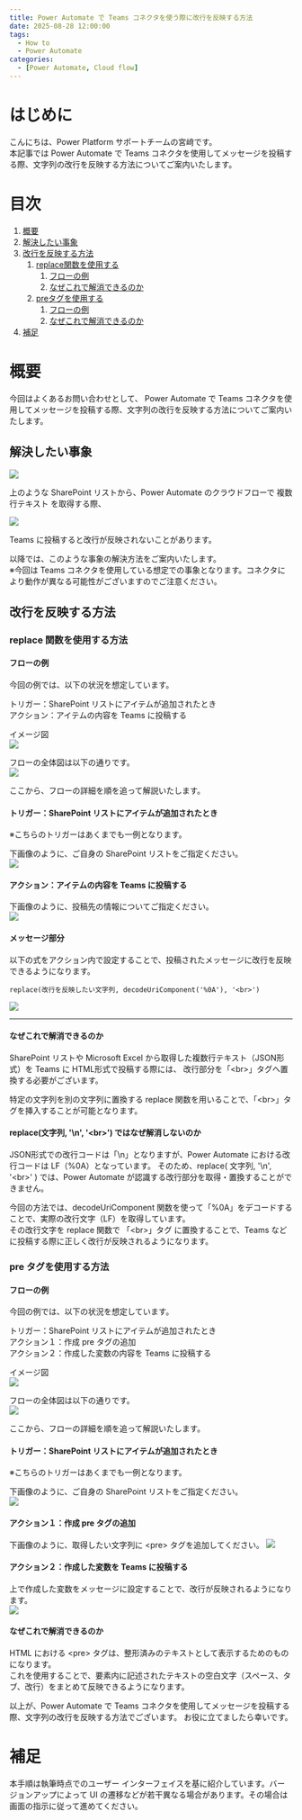 ```yaml
---
title: Power Automate で Teams コネクタを使う際に改行を反映する方法
date: 2025-08-28 12:00:00
tags:
  - How to
  - Power Automate
categories:
  - [Power Automate, Cloud flow]
---
```


# はじめに

こんにちは、Power Platform サポートチームの宮﨑です。  
本記事では Power Automate で Teams コネクタを使用してメッセージを投稿する際、文字列の改行を反映する方法についてご案内いたします。


<!-- more -->
# 目次
1. [概要](#anchor-intro)
1. [解決したい事象](#anchor-line-break-issue)
1. [改行を反映する方法](#anchor-line-break)
   1. [replace関数を使用する](#anchor-line-break-replace)
      1. [フローの例](#anchor-line-break-replace-flow)
      1. [なぜこれで解消できるのか](#anchor-line-break-replace-reason)
   1. [preタグを使用する](#anchor-line-break-pre)
      1. [フローの例](#anchor-line-break-pre-flow)
      1. [なぜこれで解消できるのか](#anchor-line-break-pre-reason)
1. [補足](#補足)

<a id='anchor-intro'></a>

# 概要
今回はよくあるお問い合わせとして、 Power Automate で Teams コネクタを使用してメッセージを投稿する際、文字列の改行を反映する方法についてご案内いたします。

<a id='anchor-line-break-issue'></a>

## 解決したい事象
![](cloudflow-specialcharacters/line-break/list.png)

上のような SharePoint リストから、Power Automate のクラウドフローで 複数行テキスト を取得する際、

![](cloudflow-specialcharacters/line-break/notify-failure.png)

Teams に投稿すると改行が反映されないことがあります。

以降では、このような事象の解決方法をご案内いたします。  
※今回は Teams コネクタを使用している想定での事象となります。コネクタにより動作が異なる可能性がございますのでご注意ください。

<a id='anchor-line-break'></a>

## 改行を反映する方法

<a id='anchor-line-break-replace'></a>

### replace 関数を使用する方法

<a id='anchor-line-break-replace-flow'></a>

#### フローの例
今回の例では、以下の状況を想定しています。

トリガー：SharePoint リストにアイテムが追加されたとき  
アクション：アイテムの内容を Teams に投稿する

イメージ図  
![](cloudflow-specialcharacters/line-break/flow-image.png)

フローの全体図は以下の通りです。  
![](cloudflow-specialcharacters/line-break/replace/replace-flow-outline.png)

ここから、フローの詳細を順を追って解説いたします。

#### トリガー：SharePoint リストにアイテムが追加されたとき  
※こちらのトリガーはあくまでも一例となります。

下画像のように、ご自身の SharePoint リストをご指定ください。<br>
![](cloudflow-specialcharacters/line-break/sharepoint.png)


#### アクション：アイテムの内容を Teams に投稿する

下画像のように、投稿先の情報についてご指定ください。<br>
![](cloudflow-specialcharacters/line-break/replace/teams.png)

#### メッセージ部分

以下の式をアクション内で設定することで、投稿されたメッセージに改行を反映できるようになります。

```
replace(改行を反映したい文字列, decodeUriComponent('%0A'), '<br>')
```

![](cloudflow-specialcharacters/line-break/replace/message.png)

---

<a id='anchor-line-break-replace-reason'></a>

#### なぜこれで解消できるのか
SharePoint リストや Microsoft Excel から取得した複数行テキスト（JSON形式）を Teams に HTML形式で投稿する際には、
改行部分を「&lt;br&gt;」タグへ置換する必要がございます。

特定の文字列を別の文字列に置換する replace 関数を用いることで、「&lt;br&gt;」タグを挿入することが可能となります。

#### replace(文字列, '\n', '&lt;br&gt;') ではなぜ解消しないのか
JSON形式での改行コードは「\n」となりますが、Power Automate における改行コードは LF（%0A）となっています。
そのため、replace( 文字列, '\n', '&lt;br&gt;' ) では、Power Automate が認識する改行部分を取得・置換することができません。

今回の方法では、decodeUriComponent 関数を使って「%0A」をデコードすることで、実際の改行文字（LF）を取得しています。  
その改行文字を replace 関数で 「&lt;br&gt;」タグ に置換することで、Teams などに投稿する際に正しく改行が反映されるようになります。

<a id='anchor-line-break-pre'></a>

### pre タグを使用する方法

<a id='anchor-line-break-pre-flow'></a>

#### フローの例

今回の例では、以下の状況を想定しています。

トリガー：SharePoint リストにアイテムが追加されたとき  
アクション１：作成  pre タグの追加   
アクション２：作成した変数の内容を Teams に投稿する

イメージ図  
![](cloudflow-specialcharacters/line-break/flow-image.png)

フローの全体図は以下の通りです。<br>
![](cloudflow-specialcharacters/line-break/pre/pre-flow-outline.png)

ここから、フローの詳細を順を追って解説いたします。

#### トリガー：SharePoint リストにアイテムが追加されたとき  
※こちらのトリガーはあくまでも一例となります。

下画像のように、ご自身の SharePoint リストをご指定ください。<br>
![](cloudflow-specialcharacters/line-break/sharepoint.png)

#### アクション１：作成 pre タグの追加

下画像のように、取得したい文字列に &lt;pre&gt; タグを追加してください。
![](cloudflow-specialcharacters/line-break/pre/create.png)


#### アクション２：作成した変数を Teams に投稿する  

上で作成した変数をメッセージに設定することで、改行が反映されるようになります。  
![](cloudflow-specialcharacters/line-break/pre/teams.png)

<a id='anchor-line-break-pre-reason'></a>

#### なぜこれで解消できるのか

HTML における &lt;pre&gt; タグは、整形済みのテキストとして表示するためのものになります。  
これを使用することで、要素内に記述されたテキストの空白文字（スペース、タブ、改行）をまとめて反映できるようになります。

以上が、Power Automate で Teams コネクタを使用してメッセージを投稿する際、文字列の改行を反映する方法でございます。
お役に立てましたら幸いです。

<a id='補足'></a>

# 補足

本手順は執筆時点でのユーザー インターフェイスを基に紹介しています。バージョンアップによって UI の遷移などが若干異なる場合があります。その場合は画面の指示に従って進めてください。  

